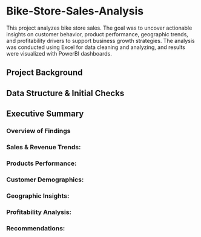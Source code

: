 # Bike-Store-Sales-Analysis
This project analyzes bike store sales. The goal was to uncover actionable insights on customer behavior, product performance, geographic trends, and profitability drivers to support business growth strategies. The analysis was conducted using Excel for data cleaning and analyzing, and results were visualized with PowerBI dashboards.
## Project Background
## Data Structure & Initial Checks
## Executive Summary
### Overview of Findings
### Sales & Revenue Trends:
### Products Performance:
### Customer Demographics:
### Geographic Insights:
### Profitability Analysis:
### Recommendations:
